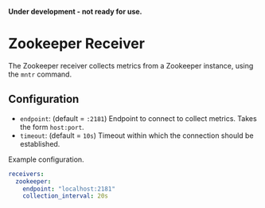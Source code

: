**Under development - not ready for use.**

# Zookeeper Receiver

The Zookeeper receiver collects metrics from a Zookeeper instance, using the `mntr` command.

## Configuration

- `endpoint`: (default = `:2181`) Endpoint to connect to collect metrics. Takes the form `host:port`.
- `timeout`: (default = `10s`) Timeout within which the connection should be established.

Example configuration.

```yaml
receivers:
  zookeeper:
    endpoint: "localhost:2181"
    collection_interval: 20s
```